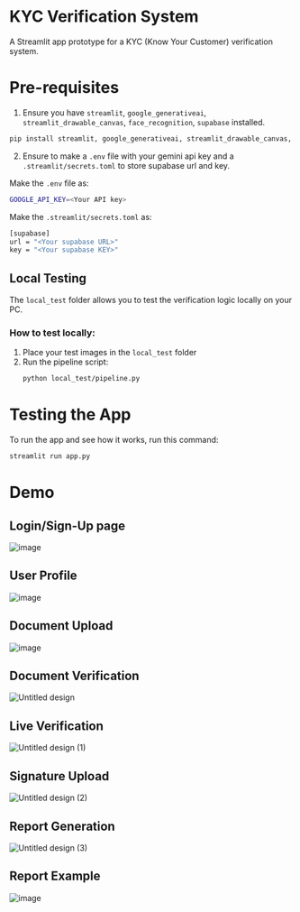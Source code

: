 # KYC Verification System

A Streamlit app prototype for a KYC (Know Your Customer) verification system.

# Pre-requisites
   
1. Ensure you have `streamlit`, `google_generativeai`, `streamlit_drawable_canvas`, `face_recognition`, `supabase` installed.
```bash
pip install streamlit, google_generativeai, streamlit_drawable_canvas, face_recognition, supabase
```
2.  Ensure to make a `.env` file with your gemini api key and a `.streamlit/secrets.toml` to store supabase url and key.

Make the `.env` file as:
```bash
GOOGLE_API_KEY=<Your API key>
```
Make the `.streamlit/secrets.toml` as:
```bash
[supabase]
url = "<Your supabase URL>"
key = "<Your supabase KEY>"
```

## Local Testing

The `local_test` folder allows you to test the verification logic locally on your PC.

### How to test locally:
1. Place your test images in the `local_test` folder
2. Run the pipeline script:
   ```bash
   python local_test/pipeline.py

# Testing the App
To run the app and see how it works, run this command:
```bash
streamlit run app.py
```

# Demo

## Login/Sign-Up page
![image](https://github.com/user-attachments/assets/e2775e0a-a390-4b21-a733-5c8d6a1aaed2)

## User Profile
![image](https://github.com/user-attachments/assets/28c4d8eb-cab6-42ee-9c74-f8eca6153297)

## Document Upload
![image](https://github.com/user-attachments/assets/aca08bcb-0fb6-4684-81d0-0399985e7e6b)

## Document Verification
![Untitled design](https://github.com/user-attachments/assets/c3a6a70b-21c9-4b3b-87b5-e3dfd9b3eaf0)

## Live Verification
![Untitled design (1)](https://github.com/user-attachments/assets/bc13ad6b-1cf8-408b-95ca-46ba0d75ec6f)

## Signature Upload
![Untitled design (2)](https://github.com/user-attachments/assets/0db8e735-fcd9-47e0-9d5f-fc709b92ccaa)

## Report Generation
![Untitled design (3)](https://github.com/user-attachments/assets/ccbb5845-f964-476f-a004-0fc23f0b4ce8)

## Report Example
![image](https://github.com/user-attachments/assets/e7323fbd-fd3f-4663-8216-842f65b078af)



